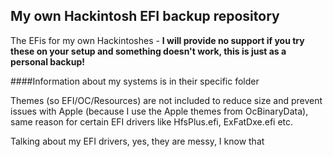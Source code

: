 ## My own Hackintosh EFI **backup** repository
 The EFis for my own Hackintoshes - **I will provide no support if you try these on your setup and something doesn't work, this is just as a personal backup!**
 
####Information about my systems is in their specific folder

Themes (so EFI/OC/Resources) are not included to reduce size and prevent issues with Apple (because I use the Apple themes from OcBinaryData), same reason for certain EFI drivers like HfsPlus.efi, ExFatDxe.efi etc.

Talking about my EFI drivers, yes, they are messy, I know that